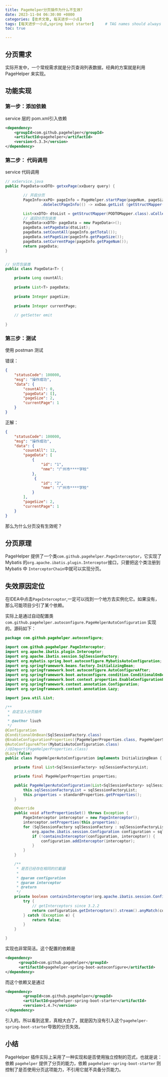 ```yaml
---
title: PageHelper分页插件为什么不生效?
date: 2023-11-04 06:30:00 +0800
categories: [技术文章, 每天进步一小点]
tags: [每天进步一小点,spring boot starter]     # TAG names should always be lowercase
toc: true

---
```


## 分页需求

实际开发中，一个常规需求就是分页查询列表数据，经典的方案就是利用 PageHelper 来实现。

## 功能实现

### 第一步：添加依赖

service 层的 pom.xml引入依赖

```xml
<dependency>
    <groupId>com.github.pagehelper</groupId>
    <artifactId>pagehelper</artifactId>
    <version>5.3.3</version>
</dependency>
```

### 第二步： 代码调用

service 代码调用

```java
// xxService.java
public PageData<xxDTO> getxxPage(xxQuery query) {

        // 开启分页
        PageInfo<xxPO> pageInfo = PageHelper.startPage(pageNum, pageSize)
                .doSelectPageInfo(() -> xxDao.getList (getStructMapper(DTOBOMapper.class).tToU(query)));

        List<xxDTO> dtoList = getStructMapper(PODTOMapper.class).uCollectionToTList(pageInfo.getList());
        // 返回分页包装类
        PageData<xxDTO> pageData = new PageData<>();
        pageData.setPageData(dtoList);
        pageData.setCountAll(pageInfo.getTotal());
        pageData.setPageSize(pageInfo.getPageSize());
        pageData.setCurrentPage(pageInfo.getPageNum());
        return pageData;
}


// 分页包装类
public class PageData<T> {

	private Long countAll;
	
	private List<T> pageData;
	
	private Integer pageSize;
	
	private Integer currentPage;
    
    // getSetter emit
    
}
```

### 第三步：测试

使用 postman 测试

错误：

```json
{
    "statusCode": 100000,
    "msg": "操作成功",
    "data": {
        "countAll": 0,
        "pageData": [],
        "pageSize": 2,
        "currentPage": 1
    }
}
```

正解：

```json
{
    "statusCode": 100000,
    "msg": "操作成功",
    "data": {
        "countAll": 12,
        "pageData": [
            {
                "id": "1",
                "nme": "广州市****学校"
            },
             {
                "id": "2",
                "nme": "广州市****学校"
            }
        ],
        "pageSize": 2,
        "currentPage": 1
    }
}
```

那么为什么分页没有生效呢？

## 分页原理

PageHelper 提供了一个类`com.github.pagehelper.PageInterceptor`，它实现了 Mybatis 的`org.apache.ibatis.plugin.Interceptor`接口，只要把这个类注册到 Mybatis 中 `InterceptorChain`中就可以实现分页。

## 失效原因定位

在IDEA中点击`PageInterceptor`,一定可以找到一个地方去实例化它。如果没有，那么可能项目少引了某个依赖。

实际上是通过自动配置类 `com.github.pagehelper.autoconfigure.PageHelperAutoConfiguration` 实现的。源码如下：

```java
package com.github.pagehelper.autoconfigure;

import com.github.pagehelper.PageInterceptor;
import org.apache.ibatis.plugin.Interceptor;
import org.apache.ibatis.session.SqlSessionFactory;
import org.mybatis.spring.boot.autoconfigure.MybatisAutoConfiguration;
import org.springframework.beans.factory.InitializingBean;
import org.springframework.boot.autoconfigure.AutoConfigureAfter;
import org.springframework.boot.autoconfigure.condition.ConditionalOnBean;
import org.springframework.boot.context.properties.EnableConfigurationProperties;
import org.springframework.context.annotation.Configuration;
import org.springframework.context.annotation.Lazy;

import java.util.List;

/**
 * 自定注入分页插件
 *
 * @author liuzh
 */
@Configuration
@ConditionalOnBean(SqlSessionFactory.class)
@EnableConfigurationProperties({PageHelperProperties.class, PageHelperStandardProperties.class})
@AutoConfigureAfter(MybatisAutoConfiguration.class)
//@Import(PageHelperProperties.class)
@Lazy(false)
public class PageHelperAutoConfiguration implements InitializingBean {

    private final List<SqlSessionFactory> sqlSessionFactoryList;

    private final PageHelperProperties properties;

    public PageHelperAutoConfiguration(List<SqlSessionFactory> sqlSessionFactoryList, PageHelperStandardProperties standardProperties) {
        this.sqlSessionFactoryList = sqlSessionFactoryList;
        this.properties = standardProperties.getProperties();
    }

    @Override
    public void afterPropertiesSet() throws Exception {
        PageInterceptor interceptor = new PageInterceptor();
        interceptor.setProperties(this.properties);
        for (SqlSessionFactory sqlSessionFactory : sqlSessionFactoryList) {
            org.apache.ibatis.session.Configuration configuration = sqlSessionFactory.getConfiguration();
            if (!containsInterceptor(configuration, interceptor)) {
                configuration.addInterceptor(interceptor);
            }
        }
    }

    /**
     * 是否已经存在相同的拦截器
     *
     * @param configuration
     * @param interceptor
     * @return
     */
    private boolean containsInterceptor(org.apache.ibatis.session.Configuration configuration, Interceptor interceptor) {
        try {
            // getInterceptors since 3.2.2
            return configuration.getInterceptors().stream().anyMatch(config->interceptor.getClass().isAssignableFrom(config.getClass()));
        } catch (Exception e) {
            return false;
        }
    }

}
```

实现也非常简洁。这个配置的依赖是

```xml
<dependency>
      <groupId>com.github.pagehelper</groupId>
      <artifactId>pagehelper-spring-boot-autoconfigure</artifactId>
</dependency>
```

而这个依赖又是通过

```xml
<dependency>
        <groupId>com.github.pagehelper</groupId>
  		<artifactId>pagehelper-spring-boot-starter</artifactId>
  		<version>1.4.7</version>
</dependency>
```

引入的。所以看到这里，真相大白了，就是因为没有引入这个`pagehelper-spring-boot-starter`导致的分页失效。 

## 小结

PageHelper 插件实际上采用了一种实现和是否使用独立控制的范式，也就是说： 依赖 `pagehelper` 提供了分页的能力，依赖 `pagehelper-spring-boot-starter`  则控制了是否使用分页这项能力，不引用它就不具备分页能力。

